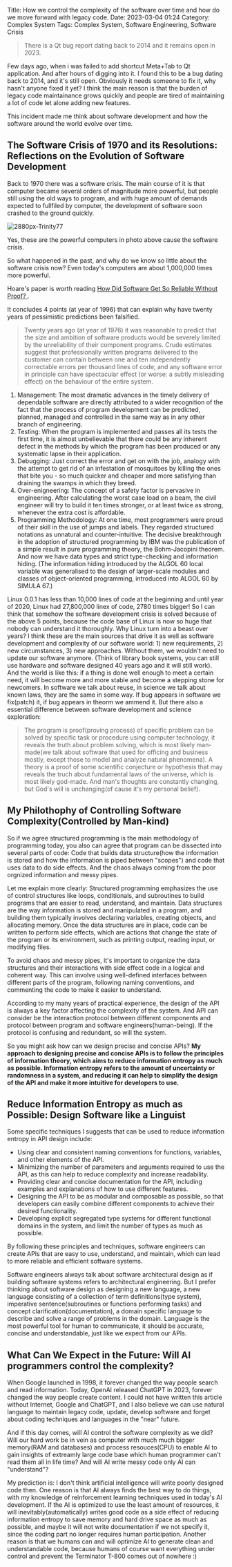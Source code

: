 Title: How we control the complexity of the software over time and how do we move forward with legacy code.
Date: 2023-03-04 01:24
Category: Complex System
Tags: Complex System, Software Engineering, Software Crisis

> There is a Qt bug report dating back to 2014 and it remains open in 2023. 

Few days ago, when i was failed to add shortcut Meta+Tab to Qt application. And after hours of digging into it.
I found this to be a bug dating back to 2014, and it's still open. Obviously it needs someone to fix it, why hasn't anyone fixed it yet? I think the main reason is that the burden of legacy code maintainance grows quickly and people are tired of maintaining a lot of code let alone adding new features.

This incident made me think about software development and how the software around the world evolve over time. 

## The Software Crisis of 1970 and its Resolutions: Reflections on the Evolution of Software Development

Back to 1970 there was a software crisis. The main course of it is that computer became several orders of magnitude more powerful, but people still using the old ways to program, and with huge amount of demands expected to fullfiled by computer, the development of software soon crashed to the ground quickly.

![2880px-Trinity77](./images/2880px-Trinity77.jpeg)

Yes, these are the powerful computers in photo above cause the software crisis.

So what happened in the past, and why do we know so little about the software crisis now? Even today's computers are about 1,000,000 times more powerful.

Hoare's paper is worth reading [How Did Software Get So Reliable Without Proof? ](https://gwern.net/doc/math/1996-hoare.pdf).

It concludes 4 points (at year of 1996) that can explain why have twenty years of pessimistic predictions been falsified. 
> Twenty years ago (at year of 1976) it was reasonable to predict that the size and ambition of software products would be severely limited by the unreliability of their component programs. Crude estimates suggest that professionally written programs delivered to the customer can contain between one and ten independently correctable errors per thousand lines of code; and any software error in principle can have spectacular effect (or worse: a subtly misleading effect) on the behaviour of the entire system. 

1. Management: The most dramatic advances in the timely delivery of dependable software are directly attributed to a wider recognition of the fact that the process of program development can be predicted, planned, managed and controlled in the same way as in any other branch of engineering.
2. Testing: When the program is implemented and passes all its tests the first time, it is almost unbelievable that there could be any inherent defect in the methods by which the program has been produced or any systematic lapse in their application. 
3. Debugging: Just correct the error and get on with the job,  analogy with the attempt to get rid of an infestation
of mosquitoes by killing the ones that bite you - so much quicker and cheaper and more satisfying than draining the swamps in which they breed.
4. Over-enigneering: The concept of a safety factor is pervasive in engineering. After calculating the worst case load on a beam, the civil engineer will try to build it ten times stronger, or at least twice as strong, whenever the extra cost is affordable.
5. Programming Methodology:  At one time, most programmers were proud of their skill in the use of jumps and labels. They regarded structured notations as unnatural and counter-intuitive. The decisive breakthrough in the adoption of structured programming by IBM was the publication of a simple result in pure programming theory, the Bohm-Jacopini theorem. And now we have data types and strict type-checking and information hiding. (The information hiding introduced by the ALGOL 60 local variable was generalised to the design of larger-scale modules and classes of object-oriented programming, introduced into ALGOL 60 by SIMULA 67.)

Linux 0.0.1 has less than 10,000 lines of code at the beginning and until year of 2020, Linux had 27,800,000 linex of code, 2780 times bigger! So I can think that somehow the software development crisis is solved because of the above 5 points, because the code base of Linux is now so huge that nobody can understand it thoroughly. Why Linux turn into a beast over years? I think these are the main sources that drive it as well as software development and complexity of our software world: 1) new requirements, 2) new circumstances, 3) new approaches. Without them, we wouldn't need to update our software anymore. (Think of library book systems, you can still use hardware and software designed 40 years ago and it will still work). And the world is like this: if a thing is done well enough to meet a certain need, it will become more and more stable and become a stepping stone for newcomers. In software we talk about reuse, in science we talk about known laws, they are the same in some way. If bug appears in software we fix(patch) it, if bug appears in theorm we ammend it. But there also a essential difference between software development and science exploration: 
> The program is proof(proving process) of specific problem can be solved by specific task or procedure using computer technology, it reveals the truth about problem solving, which is most likely man-made(we talk about software that used for officing and business mostly, except those to model and analyze natural phenomena). A theory is a proof of some scientific conjecture or hypothesis that may reveals the truch about fundamental laws of the universe, which is most likely god-made. And man's thoughts are constantly changing, but God's will is unchanging(of cause it's my personal belief).

## My Philothophy of Controlling Software Complexity(Controlled by Man-kind)

So if we agree structured programming is the main methodology of programming today, you also can agree that program can be dissected into several parts of code: Code that builds data structure(how the information is stored and how the information is piped between "scopes") and code that uses data to do side effects. And the chaos always coming from the poor orgnized information and messy pipes.

Let me explain more clearly: Structured programming emphasizes the use of control structures like loops, conditionals, and subroutines to build programs that are easier to read, understand, and maintain. Data structures are the way information is stored and manipulated in a program, and building them typically involves declaring variables, creating objects, and allocating memory. Once the data structures are in place, code can be written to perform side effects, which are actions that change the state of the program or its environment, such as printing output, reading input, or modifying files.

To avoid chaos and messy pipes, it's important to organize the data structures and their interactions with side effect code in a logical and coherent way. This can involve using well-defined interfaces between different parts of the program, following naming conventions, and commenting the code to make it easier to understand.

According to my many years of practical experience, the design of the API is always a key factor affecting the complexity of the system. And API can consider be the interaction protocol between different components and protocol between program and software engineers(human-being). If the protocol is confusing and redundant, so will the system.

So you might ask how can we design precise and concise APIs? 
**My approach to designing precise and concise APIs is to follow the principles of information theory, which aims to reduce information entropy as much as possible. Information entropy refers to the amount of uncertainty or randomness in a system, and reducing it can help to simplify the design of the API and make it more intuitive for developers to use.**

## Reduce Information Entropy as much as Possible: Design Software like a Linguist

Some specific techniques I suggests that can be used to reduce information entropy in API design include:

* Using clear and consistent naming conventions for functions, variables, and other elements of the API.
* Minimizing the number of parameters and arguments required to use the API, as this can help to reduce complexity and increase readability.
* Providing clear and concise documentation for the API, including examples and explanations of how to use different features.
* Designing the API to be as modular and composable as possible, so that developers can easily combine different components to achieve their desired functionality.
* Developing explicit segregated type systems for different functional domains in the system, and limit the number of types as much as possible.

By following these principles and techniques, software engineers can create APIs that are easy to use, understand, and maintain, which can lead to more reliable and efficient software systems. 

Software engineers always talk about software architectural design as if building software systems refers to architectural engineering. But I prefer thinking about software design as designing a new language, a new language consisting of a collection of term definitions(type system), imperative sentence(subroutines or functions performing tasks) and concept clarification(documentation), a domain specific language to describe and solve a range of problems in the domain. Language is the most powerful tool for human to communicate, it should be accurate, concise and understandable, just like we expect from our APIs.

## What Can We Expect in the Future: Will AI programmers control the complexity?

When Google launched in 1998, it forever changed the way people search and read information. Today, OpenAI released ChatGPT in 2023, forever changed the way people create content. I could not have written this article without Internet, Google and ChatGPT, and I also believe we can use natural language to maintain legacy code, update, develop software and forget about coding techniques and languages in the "near" future. 

And if this day comes, will AI control the software complexity as we did? Will our hard work be in vein as computer with much much bigger memory(RAM and databases) and process resouces(CPU) to enable AI to gain insights of extreamly large code base which human programmer can't read them all in life time? And will AI write messy code only AI can "understand"?

My prediction is: I don't think artificial intelligence will write poorly designed code then. One reason is that AI always finds the best way to do things, with my knowledge of reinforcement learning techniques used in today's AI development. If the AI ​​is optimized to use the least amount of resources, it will inevitably(automatically)  writes good code as a side effect of reducing information entropy to save memory and hard drive space as much as possible, and maybe it will not write documentation if we not specify it, since the coding part no longer requires human participation. Another reason is that we humans can and will optimize AI to generate clean and understandable code, because humans of course want everything under control and prevent the Terminator T-800 comes out of nowhere :)

![]()



